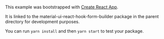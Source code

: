 This example was bootstrapped with [Create React App](https://github.com/facebook/create-react-app).

It is linked to the material-ui-react-hook-form-builder package in the parent directory for development purposes.

You can run `yarn install` and then `yarn start` to test your package.
